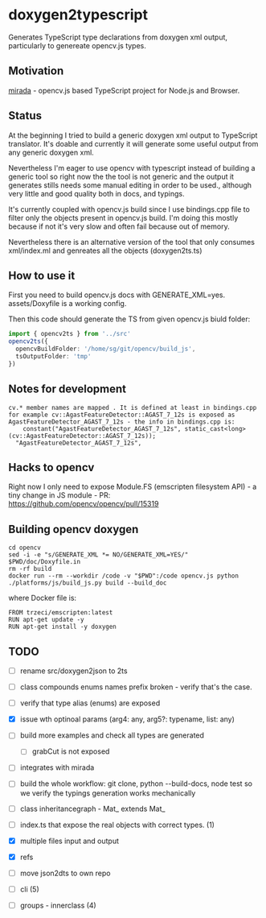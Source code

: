 # doxygen2typescript

Generates TypeScript type declarations from doxygen xml output, particularly to genereate opencv.js types.

## Motivation

[mirada](https://www.npmjs.com/package/mirada) - opencv.js based TypeScript project for Node.js and Browser.

## Status

At the beginning I tried to build a generic doxygen xml output to TypeScript translator. It's doable and currently it will generate some useful output from any generic doxygen xml.

Nevertheless I'm eager to use opencv with typescript instead of building a generic tool so right now the the tool is not generic and the output it generates stills needs some manual editing in order to be used., although very little and good quality both in docs, and typings. 

It's currently coupled with opencv.js build since I use bindings.cpp file to filter only the objects present in opencv.js build. I'm doing this mostly because if not it's very slow and often fail because out of memory. 

Nevertheless there is an alternative version of the tool that only consumes xml/index.ml and genreates all the objects (doxygen2ts.ts)

## How to use it

First you need to build opencv.js docs with GENERATE_XML=yes. assets/Doxyfile is a working config.

Then this code should generate the TS from given opencv.js biuld folder:

```ts
import { opencv2ts } from '../src'
opencv2ts({
  opencvBuildFolder: '/home/sg/git/opencv/build_js',
  tsOutputFolder: 'tmp'
})
```

## Notes for development 

```
cv.* member names are mapped . It is defined at least in bindings.cpp
for example cv::AgastFeatureDetector::AGAST_7_12s is exposed as AgastFeatureDetector_AGAST_7_12s - the info in bindings.cpp is:
    constant("AgastFeatureDetector_AGAST_7_12s", static_cast<long>(cv::AgastFeatureDetector::AGAST_7_12s));
  "AgastFeatureDetector_AGAST_7_12s",
```

## Hacks to opencv

Right now I only need to expose Module.FS (emscripten filesystem API) - a tiny change in JS module - PR: https://github.com/opencv/opencv/pull/15319

## Building opencv doxygen

```
cd opencv
sed -i -e "s/GENERATE_XML *= NO/GENERATE_XML=YES/" $PWD/doc/Doxyfile.in
rm -rf build 
docker run --rm --workdir /code -v "$PWD":/code opencv.js python ./platforms/js/build_js.py build --build_doc
```

where Docker file is:

```
FROM trzeci/emscripten:latest
RUN apt-get update -y
RUN apt-get install -y doxygen
```

## TODO 
- [ ] rename src/doxygen2json to 2ts 
- [ ] class compounds enums names prefix broken - verify that's the case.
- [ ] verify that type alias (enums) are exposed 
- [x] issue wth optinoal params  (arg4: any, arg5?: typename, list: any)
- [ ] build more examples and check all types are generated
  - [ ] grabCut is not exposed
- [ ] integrates with mirada
- [ ] build the whole workflow: git clone, python --build-docs, node test so we verify the typings generation works mechanically
- [ ] class inheritancegraph - Mat_ extends Mat_
- [ ] index.ts that expose the real objects with correct types. (1)
- [x] multiple files input and output
- [x] refs
- [ ] move json2dts to own repo
- [ ] cli (5)
- [ ] groups - innerclass (4)

